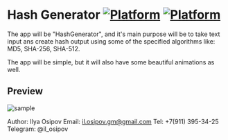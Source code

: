 Hash Generator
[![Platform](https://img.shields.io/badge/platform-kotlin-yellow.svg)](https://kotlinlang.ru/)
[![Platform](https://img.shields.io/badge/platform-android-green.svg)](http://developer.android.com/index.html)
=================================================================================================================

The app will be "HashGenerator", and it's main purpose will be to take text input ans create hash 
output using some of the specified algorithms like: MD5, SHA-256, SHA-512.  

The app will be simple, but it will also have some beautiful animations as well.

Preview
-------
![sample](./preview/preview_first_hash_generator.png)


Author: Ilya Osipov 
Email: il.osipov.gm@gmail.com
Tel: +7(911) 395-34-25
Telegram: @il_osipov